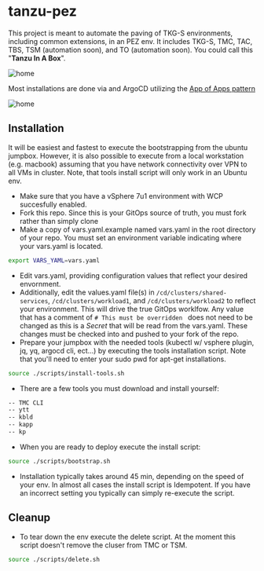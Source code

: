 # tanzu-pez
This project is meant to automate the paving of TKG-S environments, including common extensions, in an PEZ env.  It includes TKG-S, TMC, TAC, TBS, TSM (automation soon), and TO (automation soon).  You could call this "__Tanzu In A Box__".  


![home](https://gitlab.com/azwickey/tanzu-pez/-/raw/master/img/PEZ-Demo.png "arch")

Most installations are done via and ArgoCD utilizing the [App of Apps pattern](https://argoproj.github.io/argo-cd/operator-manual/cluster-bootstrapping/)


![home](https://gitlab.com/azwickey/tanzu-pez/-/raw/master/img/argo.png "argo")

## Installation
It will be easiest and fastest to execute the bootstrapping from the ubuntu jumpbox.  However, it is also possible to execute from a local workstation (e.g. macbook) assuming that you have network connectivity over VPN to all VMs in cluster.  Note, that tools install script will only work in an Ubuntu env.

- Make sure that you have a vSphere 7u1 environment with WCP succesfully enabled.
- Fork this repo.  Since this is your GitOps source of truth, you must fork rather than simply clone
- Make a copy of vars.yaml.example named vars.yaml in the root directory of your repo. You must set an environment variable indicating where your vars.yaml is located.
```bash
export VARS_YAML=vars.yaml 
```
- Edit vars.yaml, providing configuration values that reflect your desired envornment.
- Additionally, edit the values.yaml file(s) in `/cd/clusters/shared-services`, `/cd/clusters/workload1`, and `/cd/clusters/workload2` to reflect your environment.  This will drive the true GitOps worklfow.  Any value that has a comment of `# This must be overridden ` does not need to be changed as this is a _Secret_ that will be read from the vars.yaml.  These changes must be checked into and pushed to your fork of the repo.
- Prepare your jumpbox with the needed tools (kubectl w/ vsphere plugin, jq, yq, argocd cli, ect...) by executing the tools installation script.  Note that you'll need to enter your sudo pwd for apt-get installations.
```bash
source ./scripts/install-tools.sh
```
- There are a few tools you must download and install yourself:
```bash
-- TMC CLI
-- ytt
-- kbld
-- kapp
-- kp
```

- When you are ready to deploy execute the install script:
```bash
source ./scripts/bootstrap.sh
```
- Installation typically takes around 45 min, depending on the speed of your env.  In almost all cases the install script is Idempotent.  If you have an incorrect setting you typically can simply re-execute the script.

## Cleanup
- To tear down the env execute the delete script.  At the moment this script doesn't remove the cluser from TMC or TSM.
```bash
source ./scripts/delete.sh
```